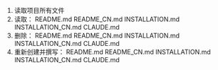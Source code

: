 1. 读取项目所有文件
2. 读取：
    README.md
    README_CN.md
    INSTALLATION.md
    INSTALLATION_CN.md
    CLAUDE.md
3. 删除：
    README.md
    README_CN.md
    INSTALLATION.md
    INSTALLATION_CN.md
    CLAUDE.md
4. 重新创建并撰写：
    README.md
    README_CN.md
    INSTALLATION.md
    INSTALLATION_CN.md
    CLAUDE.md